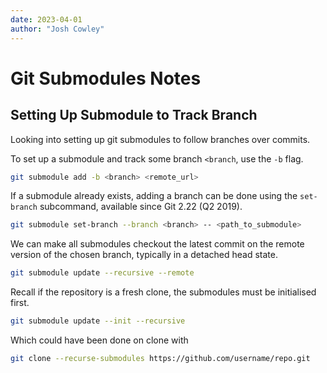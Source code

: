 ```yaml
---
date: 2023-04-01
author: "Josh Cowley"
---
```


# Git Submodules Notes

## Setting Up Submodule to Track Branch

Looking into setting up git submodules to follow branches over commits.

To set up a submodule and track some branch `<branch`, use the `-b` flag.

```sh
git submodule add -b <branch> <remote_url>
```

If a submodule already exists, adding a branch can be done using the
`set-branch` subcommand, available since Git 2.22 (Q2 2019).

```sh
git submodule set-branch --branch <branch> -- <path_to_submodule>
```

We can make all submodules checkout the latest commit on the remote version
of the chosen branch, typically in a detached head state.

```sh
git submodule update --recursive --remote
```

Recall if the repository is a fresh clone, the submodules must be initialised
first.

```sh
git submodule update --init --recursive
```

Which could have been done on clone with

```sh
git clone --recurse-submodules https://github.com/username/repo.git
```